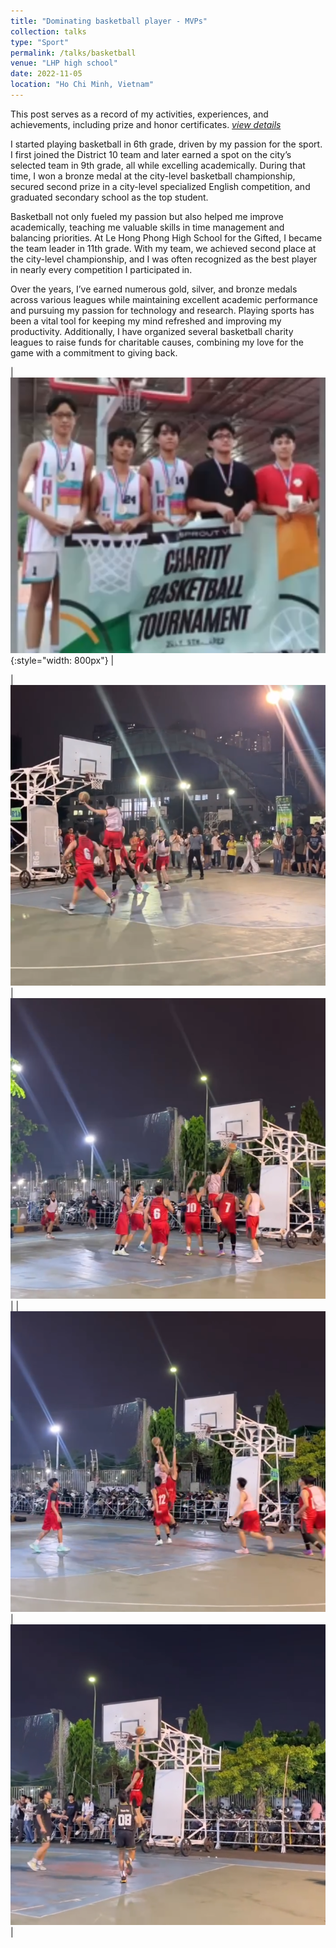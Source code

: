 ```yaml
---
title: "Dominating basketball player - MVPs"
collection: talks
type: "Sport"
permalink: /talks/basketball
venue: "LHP high school"
date: 2022-11-05
location: "Ho Chi Minh, Vietnam"
---
```


This post serves as a record of my activities, experiences, and achievements, including prize and honor certificates. [*view details*](/posts/basketball)

I started playing basketball in 6th grade, driven by my passion for the sport. I first joined the District 10 team and later earned a spot on the city’s selected team in 9th grade, all while excelling academically. During that time, I won a bronze medal at the city-level basketball championship, secured second prize in a city-level specialized English competition, and graduated secondary school as the top student.

Basketball not only fueled my passion but also helped me improve academically, teaching me valuable skills in time management and balancing priorities. At Le Hong Phong High School for the Gifted, I became the team leader in 11th grade. With my team, we achieved second place at the city-level championship, and I was often recognized as the best player in nearly every competition I participated in.

Over the years, I’ve earned numerous gold, silver, and bronze medals across various leagues while maintaining excellent academic performance and pursuing my passion for technology and research. Playing sports has been a vital tool for keeping my mind refreshed and improving my productivity. Additionally, I have organized several basketball charity leagues to raise funds for charitable causes, combining my love for the game with a commitment to giving back.

| ![](/assets/images/balls/charity.png){:style="width: 800px"} |

| ![](/assets/images/balls/ball1.png) | ![](/assets/images/balls/ball2.png) |
| ![](/assets/images/balls/ball3.png) | ![](/assets/images/balls/ball4.png) |
